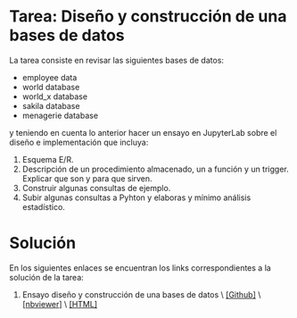 # Tarea: Diseño y construcción de una bases de datos

La tarea consiste en revisar las siguientes bases de datos:

* employee data
* world database
* world_x database
* sakila database
* menagerie database

y teniendo en cuenta lo anterior hacer un ensayo en JupyterLab sobre el diseño e implementación que incluya:

1. Esquema E/R.
2. Descripción de un procedimiento almacenado, un a función y un trigger. Explicar que son y para que sirven.
3. Construir algunas consultas de ejemplo.
4. Subir algunas consultas a Pyhton y elaboras y mínimo análisis estadístico.

# Solución

En los siguientes enlaces se encuentran los links correspondientes a la solución de la tarea:

1. Ensayo diseño y construcción de una bases de datos \ [[Github]](https://github.com/dicrojasch/big_data_homeworks/blob/master/5.base_datos/bases_de_datos.ipynb) \ [[nbviewer]](https://nbviewer.jupyter.org/github/dicrojasch/big_data_homeworks/blob/master/5.base_datos/bases_de_datos.ipynb) \ [[HTML]](https://htmlpreview.github.io/?https://github.com/dicrojasch/big_data_homeworks/blob/master/5.base_datos/bases_de_datos.html)